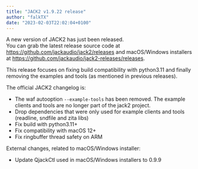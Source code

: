 ```yaml
---
title: "JACK2 v1.9.22 release"
author: "falkTX"
date: "2023-02-03T22:02:04+0100"
---
```

A new version of JACK2 has just been released.<br/>
You can grab the latest release source code at
<https://github.com/jackaudio/jack2/releases> and macOS/Windows installers at
<https://github.com/jackaudio/jack2-releases/releases>.

This release focuses on fixing build compatibility with python3.11 and finally removing the examples and tools (as mentioned in previous releases).

The official JACK2 changelog is:
* The waf autooption ``--example-tools`` has been removed.
  The example clients and tools are no longer part of the jack2 project.
* Drop dependencies that were only used for example clients and tools (readline, sndfile and zita libs)
* Fix build with python3.11+
* Fix compatibility with macOS 12+
* Fix ringbuffer thread safety on ARM

External changes, related to macOS/Windows installer:
* Update QjackCtl used in macOS/Windows installers to 0.9.9
